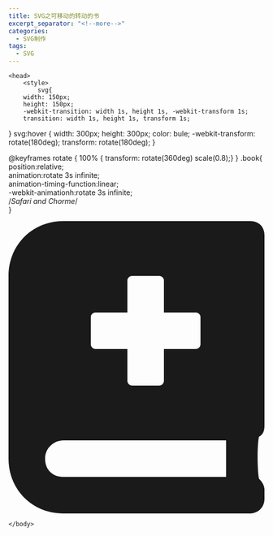 ```yaml
---
title: SVG之可移动的转动的书
excerpt_separator: "<!--more-->"
categories: 
  - SVG制作
tags:
  - SVG
---
```

	<head>
		<style>
			svg{
        width: 150px;
        height: 150px;
        -webkit-transition: width 1s, height 1s, -webkit-transform 1s;
        transition: width 1s, height 1s, transform 1s;
}
        svg:hover {
        width: 300px;
        height: 300px;
        color: bule;
        -webkit-transform: rotate(180deg);
        transform: rotate(180deg);
}

@keyframes rotate {
  100% { transform: rotate(360deg) scale(0.8);}
}
	.book{
		position:relative;  
 animation:rotate 3s infinite;  
 animation-timing-function:linear;  
   -webkit-animationh:rotate 3s infinite;  
 /*Safari and Chorme*/  	
	}

</style>
		<meta charset="UTF-8">
		<title></title>
	</head>
	<body>
		<svg class="book" xmlns="http://www.w3.org/2000/svg" aria-hidden="true" focusable="false" data-prefix="fas" data-icon="book-medical" class="svg-inline--fa fa-book-medical fa-w-14" role="img" viewBox="0 0 448 512"><path fill="currentColor" d="M448 358.4V25.6c0-16-9.6-25.6-25.6-25.6H96C41.6 0 0 41.6 0 96v320c0 54.4 41.6 96 96 96h326.4c12.8 0 25.6-9.6 25.6-25.6v-16q0-9.6-9.6-19.2c-3.2-16-3.2-60.8 0-73.6q9.6-4.8 9.6-19.2zM144 168a8 8 0 0 1 8-8h56v-56a8 8 0 0 1 8-8h48a8 8 0 0 1 8 8v56h56a8 8 0 0 1 8 8v48a8 8 0 0 1-8 8h-56v56a8 8 0 0 1-8 8h-48a8 8 0 0 1-8-8v-56h-56a8 8 0 0 1-8-8zm236.8 280H96c-19.2 0-32-12.8-32-32s16-32 32-32h284.8z"/></svg>
	
	</body>

